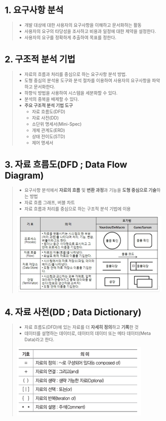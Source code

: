 # 1. 요구사항 분석
> - 개발 대상에 대한 사용자의 요구사항을 이해하고 문서화하는 활동
> - 사용자의 요구의 타당성을 조사하고 비용과 일정에 대한 제약을 설정한다.
> - 사용자의 요구를 정확하게 추출하여 목표를 정한다.

# 2. 구조적 분석 기법
> - 자료의 흐름과 처리를 중심으로 하는 요구사항 분석 방법.
> - 도형 중심의 분석용 도구와 분석 절차를 이용하여 사용자의 요구사항을 파악하고 문서화한다.
> - 하향식 방법을 사용하여 시스템을 세분화할 수 있다.
> - 분석의 중복을 배제할 수 있다.
> - **주요 구조적 분석 기법 도구**
>   - 자료 흐름도(DFD)
>   - 자료 사전(DD)
>   - 소단위 명세서(Mini-Spec)
>   - 개체 관계도(ERD)
>   - 상태 전이도(STD)
>   - 제어 명세서

# 3. 자료 흐름도(DFD ; Data Flow Diagram)
> - 요구사항 분석에서 **자료의 흐름** 및 **변환 과정**과 기능을 **도형 중심으로 기술**하는 방법
> - 자료 흐름 그래프, 버블 차트
> - 자료 흐름과 처리를 중심으로 하는 구조적 분석 기법에 이용
>
> ![alt text](./img/자료_흐름도.png)

# 4. 자료 사전(DD ; Data Dictionary)
> - 자료 흐름도(DFD)에 있는 자료를 더 **자세히 정의**하고 **기록**한 것
> - 데이터를 설명하는 데이터로, 데이터의 데이터 또는 메타 데이터(Meta Data)라고 한다.
>
> ![alt text](./img/자료_사전.png)